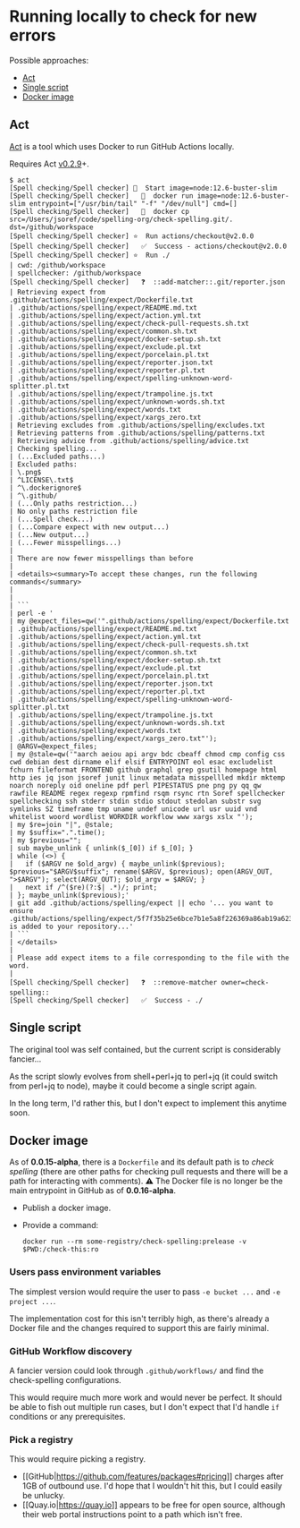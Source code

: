 # Running locally to check for new errors

Possible approaches:

* [Act](#act)
* [Single script](#Single-script)
* [Docker image](#Docker-image)

## Act

[Act](https://github.com/nektos/act) is a tool which uses Docker to run GitHub Actions locally.

Requires Act [v0.2.9](https://github.com/nektos/act/releases/tag/v0.2.9)+.

```
$ act
[Spell checking/Spell checker] 🚀  Start image=node:12.6-buster-slim
[Spell checking/Spell checker]   🐳  docker run image=node:12.6-buster-slim entrypoint=["/usr/bin/tail" "-f" "/dev/null"] cmd=[]
[Spell checking/Spell checker]   🐳  docker cp src=/Users/jsoref/code/spelling-org/check-spelling.git/. dst=/github/workspace
[Spell checking/Spell checker] ⭐  Run actions/checkout@v2.0.0
[Spell checking/Spell checker]   ✅  Success - actions/checkout@v2.0.0
[Spell checking/Spell checker] ⭐  Run ./
| cwd: /github/workspace
| spellchecker: /github/workspace
[Spell checking/Spell checker]   ❓  ::add-matcher::.git/reporter.json
| Retrieving expect from .github/actions/spelling/expect/Dockerfile.txt
| .github/actions/spelling/expect/README.md.txt
| .github/actions/spelling/expect/action.yml.txt
| .github/actions/spelling/expect/check-pull-requests.sh.txt
| .github/actions/spelling/expect/common.sh.txt
| .github/actions/spelling/expect/docker-setup.sh.txt
| .github/actions/spelling/expect/exclude.pl.txt
| .github/actions/spelling/expect/porcelain.pl.txt
| .github/actions/spelling/expect/reporter.json.txt
| .github/actions/spelling/expect/reporter.pl.txt
| .github/actions/spelling/expect/spelling-unknown-word-splitter.pl.txt
| .github/actions/spelling/expect/trampoline.js.txt
| .github/actions/spelling/expect/unknown-words.sh.txt
| .github/actions/spelling/expect/words.txt
| .github/actions/spelling/expect/xargs_zero.txt
| Retrieving excludes from .github/actions/spelling/excludes.txt
| Retrieving patterns from .github/actions/spelling/patterns.txt
| Retrieving advice from .github/actions/spelling/advice.txt
| Checking spelling...
| (...Excluded paths...)
| Excluded paths:
| \.png$
| ^LICENSE\.txt$
| ^\.dockerignore$
| ^\.github/
| (...Only paths restriction...)
| No only paths restriction file
| (...Spell check...)
| (...Compare expect with new output...)
| (...New output...)
| (...Fewer misspellings...)
|
| There are now fewer misspellings than before
|
| <details><summary>To accept these changes, run the following commands</summary>
|
|
| ```
| perl -e '
| my @expect_files=qw('".github/actions/spelling/expect/Dockerfile.txt
| .github/actions/spelling/expect/README.md.txt
| .github/actions/spelling/expect/action.yml.txt
| .github/actions/spelling/expect/check-pull-requests.sh.txt
| .github/actions/spelling/expect/common.sh.txt
| .github/actions/spelling/expect/docker-setup.sh.txt
| .github/actions/spelling/expect/exclude.pl.txt
| .github/actions/spelling/expect/porcelain.pl.txt
| .github/actions/spelling/expect/reporter.json.txt
| .github/actions/spelling/expect/reporter.pl.txt
| .github/actions/spelling/expect/spelling-unknown-word-splitter.pl.txt
| .github/actions/spelling/expect/trampoline.js.txt
| .github/actions/spelling/expect/unknown-words.sh.txt
| .github/actions/spelling/expect/words.txt
| .github/actions/spelling/expect/xargs_zero.txt"');
| @ARGV=@expect_files;
| my @stale=qw('"aarch aeiou api argv bdc cbeaff chmod cmp config css cwd debian dest dirname elif elsif ENTRYPOINT eol esac excludelist fchurn fileformat FRONTEND github graphql grep gsutil homepage html http ies jq json jsoref junit linux metadata misspellled mkdir mktemp noarch noreply oid oneline pdf perl PIPESTATUS pne png py qq qw rawfile README regex regexp rpmfind rsqm rsync rtn Soref spellchecker spellchecking ssh stderr stdin stdio stdout stedolan substr svg symlinks SZ timeframe tmp uname undef unicode url usr uuid vnd whitelist woord wordlist WORKDIR workflow www xargs xslx "');
| my $re=join "|", @stale;
| my $suffix=".".time();
| my $previous="";
| sub maybe_unlink { unlink($_[0]) if $_[0]; }
| while (<>) {
|   if ($ARGV ne $old_argv) { maybe_unlink($previous); $previous="$ARGV$suffix"; rename($ARGV, $previous); open(ARGV_OUT, ">$ARGV"); select(ARGV_OUT); $old_argv = $ARGV; }
|   next if /^($re)(?:$| .*)/; print;
| }; maybe_unlink($previous);'
| git add .github/actions/spelling/expect || echo '... you want to ensure .github/actions/spelling/expect/5f7f35b25e6bce7b1e5a8f226369a86ab19a623e.txt is added to your repository...'
| ```
| </details>
|
| Please add expect items to a file corresponding to the file with the word.
|
[Spell checking/Spell checker]   ❓  ::remove-matcher owner=check-spelling::
[Spell checking/Spell checker]   ✅  Success - ./
```

## Single script

The original tool was self contained, but the current script is considerably fancier...

As the script slowly evolves from shell+perl+jq to perl+jq (it could switch from perl+jq to node), maybe it could become a single script again.

In the long term, I'd rather this, but I don't expect to implement this anytime soon.

## Docker image

As of **0.0.15-alpha**, there is a `Dockerfile` and its default path is to *check spelling* (there are other paths for checking pull requests and there will be a path for interacting with comments).
⚠️ The Docker file is no longer be the main entrypoint in GitHub as of **0.0.16-alpha**.

* Publish a docker image.

* Provide a command:

   `docker run --rm some-registry/check-spelling:prelease -v $PWD:/check-this:ro`

### Users pass environment variables

The simplest version would require the user to pass `-e bucket ...` and `-e project ...`.

The implementation cost for this isn't terribly high, as there's already a Docker file and the changes required to support this are fairly minimal.

### GitHub Workflow discovery

A fancier version could look through `.github/workflows/` and find the check-spelling configurations.

This would require much more work and would never be perfect. It should be able to fish out multiple run cases, but I don't expect that I'd handle `if` conditions or any prerequisites.

### Pick a registry

This would require picking a registry.

* [[GitHub|https://github.com/features/packages#pricing]] charges after 1GB of outbound use. I'd hope that I wouldn't hit this, but I could easily be unlucky.
* [[Quay.io|https://quay.io]] appears to be free for open source, although their web portal instructions point to a path which isn't free.